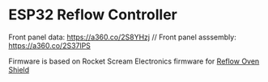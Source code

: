 # ESP32 Reflow Controller

Front panel data: https://a360.co/2S8YHzj //
Front panel asssembly: https://a360.co/2S37lPS

Firmware is based on Rocket Scream Electronics firmware for [Reflow Oven Shield](https://www.rocketscream.com/blog/2012/11/28/updated-back-in-stock-reflow-oven-shield-controller/)
